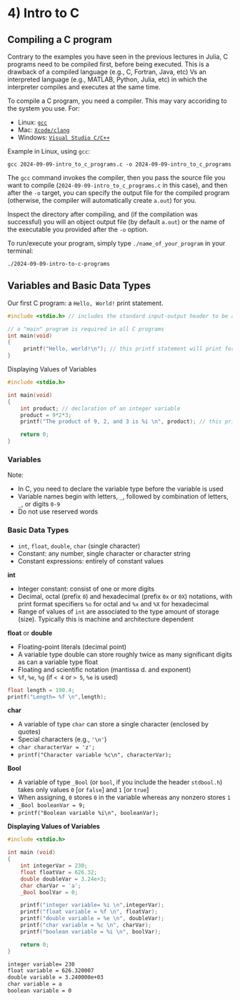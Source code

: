 # 4) Intro to C

## Compiling a C program

Contrary to the examples you have seen in the previous lectures in Julia, C programs need to be compiled first, before being executed. This is a drawback of a compiled language (e.g., C, Fortran, Java, etc) Vs an interpreted language (e.g., MATLAB, Python, Julia, etc) in which the interpreter compiles and executes at the same time.

To compile a C program, you need a compiler. This may vary accoriding to the system you use. For:

* Linux: [`gcc`](https://gcc.gnu.org/)
* Mac: [`Xcode/clang`](https://clang.llvm.org/get_started.html)
* Windows: [`Visual Studio C/C++`](https://visualstudio.microsoft.com/vs/features/cplusplus/)

Example in Linux, using `gcc`:

```
gcc 2024-09-09-intro_to_c_programs.c -o 2024-09-09-intro_to_c_programs
```

The `gcc` command invokes the compiler, then you pass the source file you want to compile (`2024-09-09-intro_to_c_programs.c` in this case), and then after the `-o` target, you can specify the output file for the compiled program (otherwise, the compiler will automatically create `a.out`) for you.

Inspect the directory after compiling, and (if the compilation was successful) you will an object output file (by default `a.out`) or the name of the executable you provided after the `-o` option.

To run/execute your program, simply type `./name_of_your_program` in your terminal:

```
./2024-09-09-intro-to-c-programs

```

## Variables and Basic Data Types

Our first C program: a `Hello, World!` print statement.

```c
#include <stdio.h> // includes the standard input-output header to be able to use standard IO functions, such as printf() and scanf(), to perform input and output operations.

// a "main" program is required in all C programs
int main(void)
{
     printf("Hello, world!\n"); // this printf statement will print formatted output in the standard output (your terminal screen)
}

```

Displaying Values of Variables
```c
#include <stdio.h>

int main(void)
{
    int product; // declaration of an integer variable
    product = 9*2*3;
    printf("The product of 9, 2, and 3 is %i \n", product); // this printf statement will print formatted output in the standard output (your terminal screen)

    return 0;
}
```

### Variables
Note:
- In C, you need to declare the variable type before the variable is used
- Variable names begin with letters, `_`, followed by combination of letters, `_`, or digits `0-9`
- Do not use reserved words

### Basic Data Types
- `int`, `float`, `double`, `char` (single character)
- Constant: any number, single character or character string
- Constant expressions: entirely of constant values

**int**
- Integer constant: consist of one or more digits
- Decimal, octal (prefix `0`) and hexadecimal (prefix `0x` or `0X`) notations, with print format specifiers `%o` for octal and `%x` and `%X` for hexadecimal
- Range of values of `int` are associated to the type amount
of storage (size). Typically this is machine and architecture dependent


**float** or **double**
- Floating-point literals (decimal point)
- A variable type double can store roughly twice as many
significant digits as can a variable type float
- Floating and scientific notation (mantissa d. and exponent)
- `%f`, `%e`, `%g` (if `< 4` or `> 5`, `%e` is used)

```c
float length = 190.4;
printf("Length= %f \n",length);
```

**char**
- A variable of type `char` can store a single character (enclosed by quotes)
- Special characters (e.g., `'\n'`)
- `char characterVar = 'z';`
- `printf("Character variable %c\n", characterVar);`

**Bool**
- A variable of type `_Bool` (or `bool`, if you include the header `stdbool.h`) takes only values `0` [or `false`]  and `1` [or `true`]
- When assigning, `0` stores `0` in the variable whereas any nonzero stores `1`
- `_Bool booleanVar = 9;`
- `printf("Boolean variable %i\n", booleanVar);`


**Displaying Values of Variables**

```c
#include <stdio.h>

int main (void)
{
    int integerVar = 230;
    float floatVar = 626.32;
    double doubleVar = 3.24e+3;
    char charVar = 'a';
    _Bool boolVar = 0;

    printf("integer variable= %i \n",integerVar);
    printf("float variable = %f \n", floatVar);
    printf("double variable = %e \n", doubleVar);
    printf("char variable = %c \n", charVar);
    printf("boolean variable = %i \n", boolVar);

    return 0;
}
```

```bash
integer variable= 230
float variable = 626.320007
double variable = 3.240000e+03
char variable = a
boolean variable = 0
```
